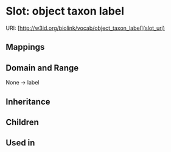 # Slot: object taxon label




URI: [http://w3id.org/biolink/vocab/object_taxon_label](slot_uri)
## Mappings

## Domain and Range

None -> label
## Inheritance

## Children

## Used in

